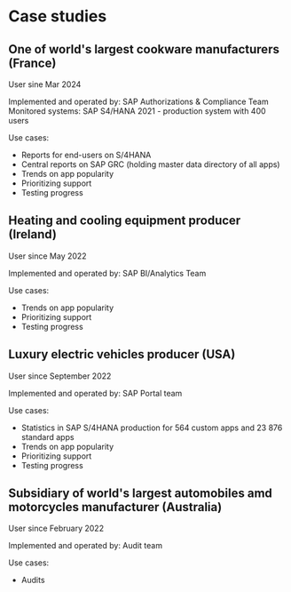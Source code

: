 # Case studies

## One of world's largest cookware manufacturers (France)

User sine Mar 2024

Implemented and operated by: SAP Authorizations & Compliance Team<br>
Monitored systems: SAP S4/HANA 2021 - production system with 400 users

Use cases: 

- Reports for end-users on S/4HANA
- Central reports on SAP GRC (holding master data directory of all apps)
- Trends on app popularity
- Prioritizing support
- Testing progress

## Heating and cooling equipment producer (Ireland)

User since May 2022

Implemented and operated by: SAP BI/Analytics Team

Use cases: 

- Trends on app popularity
- Prioritizing support
- Testing progress

## Luxury electric vehicles producer (USA)

User since September 2022

Implemented and operated by: SAP Portal team

Use cases: 

- Statistics in SAP S/4HANA production for 564 custom apps and 23 876 standard apps 
- Trends on app popularity
- Prioritizing support
- Testing progress

## Subsidiary of world's largest automobiles amd motorcycles manufacturer (Australia)

User since February 2022

Implemented and operated by: Audit team

Use cases:

- Audits

